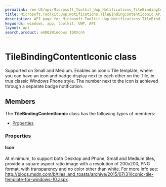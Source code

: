 ```yaml
---
permalink: /en-US/api/Microsoft_Toolkit_Uwp_Notifications_TileBindingContentIconic.htm
title: Microsoft.Toolkit.Uwp.Notifications.TileBindingContentIconic API 
description: API page for Microsoft.Toolkit.Uwp.Notifications.TileBindingContentIconic
keywords: windows, app, toolkit, UWP, API
layout: api
search.product: eADQiWindows 10XVcnh
---
```



# TileBindingContentIconic class

Supported on Small and Medium. Enables an iconic Tile template, where you can have an icon and badge display next to each other on the Tile, in true classic Windows Phone style. The number next to the icon is achieved through a separate badge notification.

## Members

The **TileBindingContentIconic** class has the following types of members:

* [Properties](#Properties)

### Properties

#### Icon

At minimum, to support both Desktop and Phone, Small and Medium tiles, provide a square aspect ratio image with a resolution of 200x200, PNG format, with transparency and no color other than white. For more info see: http://blogs.msdn.com/b/tiles_and_toasts/archive/2015/07/31/iconic-tile-template-for-windows-10.aspx


